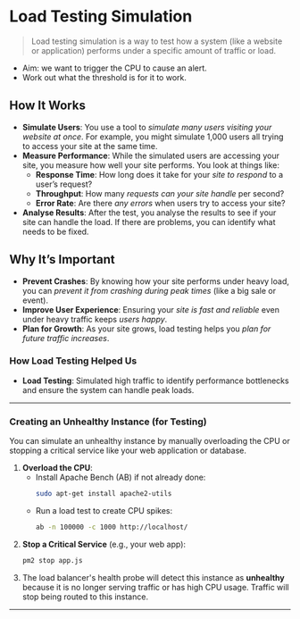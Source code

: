 # Load Testing Simulation
> Load testing simulation is a way to test how a system (like a website or application) performs under a specific amount of traffic or load.

* Aim: we want to trigger the CPU to cause an alert. 
* Work out what the threshold is for it to work. 

## How It Works
* **Simulate Users**: You use a tool to *simulate many users visiting your website at once*. For example, you might simulate 1,000 users all trying to access your site at the same time.
* **Measure Performance**: While the simulated users are accessing your site, you measure how well your site performs. You look at things like:
  * **Response Time**: How long does it take for your *site to respond* to a user’s request?
  * **Throughput**: How many *requests can your site handle* per second?
  * **Error Rate**: Are there *any errors* when users try to access your site?
* **Analyse Results**: After the test, you analyse the results to see if your site can handle the load. If there are problems, you can identify what needs to be fixed.

## Why It’s Important
* **Prevent Crashes**: By knowing how your site performs under heavy load, you can *prevent it from crashing during peak times* (like a big sale or event).
* **Improve User Experience**: Ensuring your *site is fast and reliable* even under heavy traffic keeps *users happy*.
* **Plan for Growth**: As your site grows, load testing helps you *plan for future traffic increases*.

### How Load Testing Helped Us

- **Load Testing**: Simulated high traffic to identify performance bottlenecks and ensure the system can handle peak loads.

---

### Creating an Unhealthy Instance (for Testing)

You can simulate an unhealthy instance by manually overloading the CPU or stopping a critical service like your web application or database.

1. **Overload the CPU**:
   - Install Apache Bench (AB) if not already done:
     ```bash
     sudo apt-get install apache2-utils
     ```
   - Run a load test to create CPU spikes:
     ```bash
     ab -n 100000 -c 1000 http://localhost/
     ```
2. **Stop a Critical Service** (e.g., your web app):
   ```bash
   pm2 stop app.js
   ```
3. The load balancer's health probe will detect this instance as **unhealthy** because it is no longer serving traffic or has high CPU usage. Traffic will stop being routed to this instance.

---
